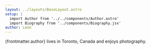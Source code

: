 ```yaml
---
layout: ../layouts/BaseLayout.astro
setup: |
  import Author from '../../components/Author.astro'
  import Biography from '../components/Biography.jsx'
author: Leon
---
```


<Author name={frontmatter.author}/>
<Biography client:visible>
  {frontmatter.author} lives in Toronto, Canada and enjoys photography.
</Biography>
